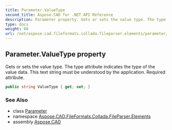 ```yaml
---
title: Parameter.ValueType
second_title: Aspose.CAD for .NET API Reference
description: Parameter property. Gets or sets the value type. The type attribute indicates the type of the value data. This text string must be understood by the application. Required attribute
type: docs
weight: 60
url: /net/aspose.cad.fileformats.collada.fileparser.elements/parameter/valuetype/
---
```

## Parameter.ValueType property

Gets or sets the value type. The type attribute indicates the type of the value data. This text string must be understood by the application. Required attribute.

```csharp
public string ValueType { get; set; }
```

### See Also

* class [Parameter](../)
* namespace [Aspose.CAD.FileFormats.Collada.FileParser.Elements](../../parameter/)
* assembly [Aspose.CAD](../../../)


